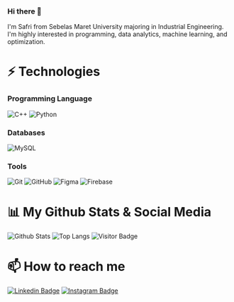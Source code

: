 ### Hi there 👋

I'm Safri from Sebelas Maret University majoring in Industrial Engineering. I'm highly interested in programming, data analytics, machine learning, and optimization.
<!--
**safrip2/safrip2** is a ✨ _special_ ✨ repository because its `README.md` (this file) appears on your GitHub profile.

Here are some ideas to get you started:

- 🔭 I’m currently working on ...
- 🌱 I’m currently learning ...
- 👯 I’m looking to collaborate on ...
- 🤔 I’m looking for help with ...
- 💬 Ask me about ...
- 📫 How to reach me: ...
- 😄 Pronouns: ...
- ⚡ Fun fact: ...
-->
# ⚡ Technologies

### Programming Language
![C++](https://img.shields.io/badge/C%2B%2B-00599C?style=for-the-badge&logo=c%2B%2B&logoColor=white)
![Python](https://img.shields.io/badge/Python-14354C?style=for-the-badge&logo=python&logoColor=white)

### Databases
![MySQL](https://img.shields.io/badge/mysql-%2300f.svg?style=for-the-badge&logo=mysql&logoColor=white)

### Tools
![Git](https://img.shields.io/badge/git-%23F05033.svg?style=for-the-badge&logo=git&logoColor=white)
![GitHub](https://img.shields.io/badge/github-%23121011.svg?style=for-the-badge&logo=github&logoColor=white)
![Figma](https://img.shields.io/badge/figma-%23F24E1E.svg?style=for-the-badge&logo=figma&logoColor=white)
![Firebase](https://img.shields.io/badge/firebase-%23039BE5.svg?style=for-the-badge&logo=firebase)

# 📊 My Github Stats & Social Media
![Github Stats](https://github-readme-stats.vercel.app/api?username=safrip2&count_private=true&show_icons=true&include_all_commits=true)
![Top Langs](https://github-readme-stats.vercel.app/api/top-langs/?username=safrip2&hide=TeX&layout=compact)
![Visitor Badge](https://visitor-badge.laobi.icu/badge?page_id=safrip2.safrip2)

# 📫 How to reach me
[![Linkedin Badge](https://img.shields.io/badge/-safrip2-blue?style=flat-square&logo=Linkedin&logoColor=white&link=https://www.linkedin.com/in/berlian-safri-prakoso/)](https://www.linkedin.com/in/berlian-safri-prakoso/)
[![Instagram Badge](https://img.shields.io/badge/-safrip2-purple?style=flat-square&logo=instagram&logoColor=white&link=https://www.instagram.com/safri_p2/)](https://www.instagram.com/safri_p2/)
<!--
[![Twitter Badge](https://img.shields.io/badge/-safrip2-blue?style=flat-square&logo=Twitter&logoColor=white&link=https://twitter.com/safrip2/)](https://twitter.com/safrip2/)
-->